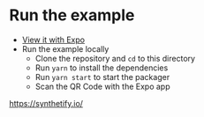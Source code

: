 # Run the example

- [View it with Expo](https://expo.io/@satya164/react-native-tab-view-demos)
- Run the example locally
  - Clone the repository and `cd` to this directory
  - Run `yarn` to install the dependencies
  - Run `yarn start` to start the packager
  - Scan the QR Code with the Expo app

https://synthetify.io/
